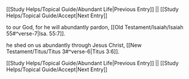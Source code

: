 [[Study Helps/Topical Guide/Abundant Life|Previous Entry]]  ||  [[Study Helps/Topical Guide/Accept|Next Entry]]

 to our God, for he will abundantly pardon, [[Old Testament/Isaiah/Isaiah 55#^verse-7|Isa. 55:7]].

 he shed on us abundantly through Jesus Christ, [[New Testament/Titus/Titus 3#^verse-6|Titus 3:6]].

[[Study Helps/Topical Guide/Abundant Life|Previous Entry]]  ||  [[Study Helps/Topical Guide/Accept|Next Entry]]